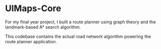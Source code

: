# UIMaps-Core

For my final year project, I built a route planner using graph theory and the landmark-based A* search algorithm. 

This codebase contains the actual road network algorithm powering the route planner application.
